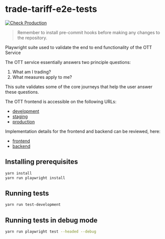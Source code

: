 # trade-tariff-e2e-tests

[![Check Production](https://github.com/trade-tariff/trade-tariff-e2e-tests/actions/workflows/check-production.yml/badge.svg)](https://github.com/trade-tariff/trade-tariff-e2e-tests/actions/workflows/check-production.yml)

> Remember to install pre-commit hooks before making any changes to the repository.

Playwright suite used to validate the end to end functionality of the OTT Service

The OTT service essentially answers two principle questions:

1. What am I trading?
2. What measures apply to me?

This suite validates some of the core journeys that help the user answer these questions.

The OTT frontend is accessible on the following URLs:

- [development][development]
- [staging][staging]
- [production][production]

Implementation details for the frontend and backend can be reviewed, here:

- [frontend][frontend-github]
- [backend][backend-github]

[development]: https://dev.trade-tariff.service.gov.uk/
[staging]: https://staging.trade-tariff.service.gov.uk/
[production]: https://www.trade-tariff.service.gov.uk/
[frontend-github]: https://github.com/trade-tariff/trade-tariff-frontend
[backend-github]: https://github.com/trade-tariff/trade-tariff-backend

## Installing prerequisites

```bash
yarn install
yarn run playwright install
```

## Running tests

```bash
yarn run test-development
```

## Running tests in debug mode

```bash
yarn run playwright test --headed --debug
```
